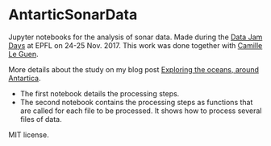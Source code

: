 # AntarticSonarData
Jupyter notebooks for the analysis of sonar data. Made during the [Data Jam Days](http://datajamdays.org) at EPFL on 24-25 Nov. 2017.
This work was done together with [Camille Le Guen](http://camleguen.wixsite.com/monsite).

More details about the study on my blog post [Exploring the oceans, around Antartica](https://bricaud.github.io/personal-blog/antartic-data-exploration/).

* The first notebook details the processing steps.
* The second notebook contains the processing steps as functions that are called for each file to be processed. It shows how to process several files of data.

MIT license. 